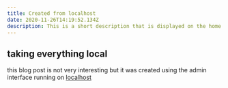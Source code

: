 ```yaml
---
title: Created from localhost
date: 2020-11-26T14:19:52.134Z
description: This is a short description that is displayed on the home page
---
```

## taking everything local

this blog post is not very interesting but it was created using the admin interface running on [localhost](http://localhost:8000/admin)
